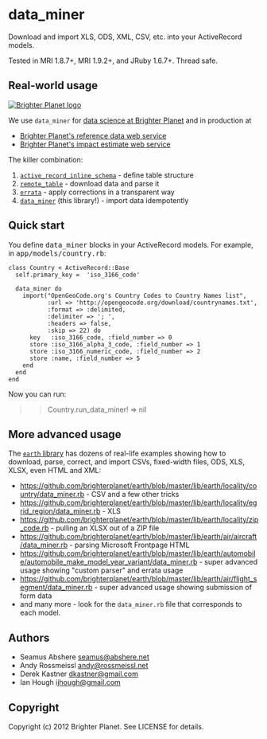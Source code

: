 # data_miner

Download and import XLS, ODS, XML, CSV, etc. into your ActiveRecord models.

Tested in MRI 1.8.7+, MRI 1.9.2+, and JRuby 1.6.7+. Thread safe.

## Real-world usage

<p><a href="http://brighterplanet.com"><img src="https://s3.amazonaws.com/static.brighterplanet.com/assets/logos/flush-left/inline/green/rasterized/brighter_planet-160-transparent.png" alt="Brighter Planet logo"/></a></p>

We use `data_miner` for [data science at Brighter Planet](http://brighterplanet.com/research) and in production at

* [Brighter Planet's reference data web service](http://data.brighterplanet.com)
* [Brighter Planet's impact estimate web service](http://impact.brighterplanet.com)

The killer combination:

1. [`active_record_inline_schema`](https://github.com/seamusabshere/active_record_inline_schema) - define table structure
2. [`remote_table`](https://github.com/seamusabshere/remote_table) - download data and parse it
3. [`errata`](https://github.com/seamusabshere/errata) - apply corrections in a transparent way
4. [`data_miner`](https://github.com/seamusabshere/remote_table) (this library!) - import data idempotently

## Quick start

You define <tt>data_miner</tt> blocks in your ActiveRecord models. For example, in <tt>app/models/country.rb</tt>:

    class Country < ActiveRecord::Base
      self.primary_key =  'iso_3166_code'
  
      data_miner do
        import("OpenGeoCode.org's Country Codes to Country Names list",
               :url => 'http://opengeocode.org/download/countrynames.txt',
               :format => :delimited,
               :delimiter => '; ',
               :headers => false,
               :skip => 22) do
          key   :iso_3166_code, :field_number => 0
          store :iso_3166_alpha_3_code, :field_number => 1
          store :iso_3166_numeric_code, :field_number => 2
          store :name, :field_number => 5
        end
      end
    end

Now you can run:

  >> Country.run_data_miner!
  => nil

## More advanced usage

The [`earth` library](https://github.com/brighterplanet/earth) has dozens of real-life examples showing how to download, parse, correct, and import CSVs, fixed-width files, ODS, XLS, XLSX, even HTML and XML:

* https://github.com/brighterplanet/earth/blob/master/lib/earth/locality/country/data_miner.rb - CSV and a few other tricks
* https://github.com/brighterplanet/earth/blob/master/lib/earth/locality/egrid_region/data_miner.rb - XLS
* https://github.com/brighterplanet/earth/blob/master/lib/earth/locality/zip_code.rb - pulling an XLSX out of a ZIP file
* https://github.com/brighterplanet/earth/blob/master/lib/earth/air/aircraft/data_miner.rb - parsing Microsoft Frontpage HTML
* https://github.com/brighterplanet/earth/blob/master/lib/earth/automobile/automobile_make_model_year_variant/data_miner.rb - super advanced usage showing "custom parser" and errata usage
* https://github.com/brighterplanet/earth/blob/master/lib/earth/air/flight_segment/data_miner.rb - super advanced usage showing submission of form data
* and many more - look for the `data_miner.rb` file that corresponds to each model.

## Authors

* Seamus Abshere <seamus@abshere.net>
* Andy Rossmeissl <andy@rossmeissl.net>
* Derek Kastner <dkastner@gmail.com>
* Ian Hough <ijhough@gmail.com>

## Copyright

Copyright (c) 2012 Brighter Planet. See LICENSE for details.
